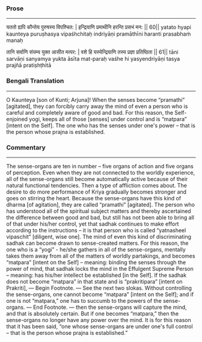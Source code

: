 ### Prose 
 --- 
यततो ह्यपि कौन्तेय पुरुषस्य विपश्चित: |
इन्द्रियाणि प्रमाथीनि हरन्ति प्रसभं मन: || 60||
yatato hyapi kaunteya puruṣhasya vipaśhchitaḥ
indriyāṇi pramāthīni haranti prasabhaṁ manaḥ

तानि सर्वाणि संयम्य युक्त आसीत मत्पर: |
वशे हि यस्येन्द्रियाणि तस्य प्रज्ञा प्रतिष्ठिता || 61||
tāni sarvāṇi sanyamya yukta āsīta mat-paraḥ
vaśhe hi yasyendriyāṇi tasya prajñā pratiṣhṭhitā

### Bengali Translation 
 --- 
O Kaunteya [son of Kunti; Arjuna]! When the senses become “pramathi” [agitated], they can forcibly carry away the mind of even a person who is careful and completely aware of good and bad. For this reason, the Self-enjoined yogi, keeps all of those [senses] under control and is “matpara” [intent on the Self]. The one who has the senses under one's power – that is the person whose prajna is established.

### Commentary 
 --- 
The sense-organs are ten in number – five organs of action and five organs of perception. Even when they are not connected to the worldly experience, all of the sense-organs still become automatically active because of their natural functional tendencies. Then a type of affliction comes about. The desire to do more performance of Kriya gradually becomes stronger and goes on stirring the heart. Because the sense-organs have this kind of dharma [of agitation], they are called “pramathi” [agitated]. The person who has understood all of the spiritual subject matters and thereby ascertained the difference between good and bad, but still has not been able to bring all of that under his/her control, yet that sadhak continues to make effort according to the instructions – it is that person who is called “yatnasheel vipaschit” [diligent, wise one]. The mind of even this kind of discriminating sadhak can become drawn to sense-created matters. For this reason, the one who is a “yogi” - he/she gathers in all of the sense-organs, mentally takes them away from all of the matters of worldly partakings, and becomes “matpara” [intent on the Self] – meaning: binding the senses through the power of mind, that sadhak locks the mind in the Effulgent Supreme Person – meaning: has his/her intellect be established [in the Self]. If the sadhak does not become “matpara” in that state and is “prakritipara” [intent on Prakriti], — Begin Footnote. — See the next two slokas. Without controlling the sense-organs, one cannot become “matpara” [intent on the Self]; and if one is not “matpara,” one has to succumb to the powers of the sense-organs. — End Footnote. — then the sense-organs will capture the mind, and that is absolutely certain. But if one becomes “matpara,” then the sense-organs no longer have any power over the mind. It is for this reason that it has been said, “one whose sense-organs are under one's full control – that is the person whose prajna is established.”